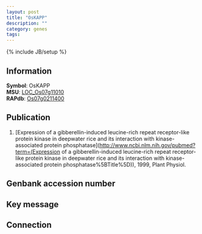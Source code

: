 ```yaml
---
layout: post
title: "OsKAPP"
description: ""
category: genes
tags: 
---
```

{% include JB/setup %}

## Information
__Symbol__: OsKAPP  
__MSU__: [LOC_Os07g11010](http://rice.plantbiology.msu.edu/cgi-bin/ORF_infopage.cgi?orf=LOC_Os07g11010)  
__RAPdb__: [Os07g0211400](http://rapdb.dna.affrc.go.jp/viewer/gbrowse_details/irgsp1?name=Os07g0211400)  

## Publication
1. [Expression of a gibberellin-induced leucine-rich repeat receptor-like protein kinase in deepwater rice and its interaction with kinase-associated protein phosphatase](http://www.ncbi.nlm.nih.gov/pubmed?term=(Expression of a gibberellin-induced leucine-rich repeat receptor-like protein kinase in deepwater rice and its interaction with kinase-associated protein phosphatase%5BTitle%5D)), 1999, Plant Physiol.

## Genbank accession number

## Key message

## Connection


